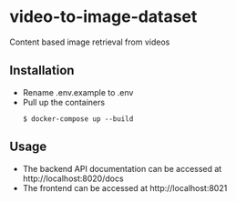 # video-to-image-dataset

Content based image retrieval from videos

## Installation
- Rename .env.example to .env
- Pull up the containers
    ```
    $ docker-compose up --build
    ```

## Usage
- The backend API documentation can be accessed at http://localhost:8020/docs
- The frontend can be accessed at http://localhost:8021


